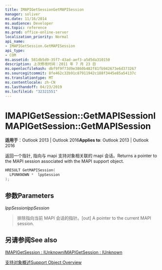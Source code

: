 ```yaml
---
title: IMAPIGetSessionGetMAPISession
manager: soliver
ms.date: 11/16/2014
ms.audience: Developer
ms.topic: reference
ms.prod: office-online-server
localization_priority: Normal
api_name:
- IMAPIGetSession.GetMAPISession
api_type:
- COM
ms.assetid: 581db5d9-35f7-43ad-aef3-a5d5da310150
description: 上次修改时间：2011 年 7 月 23 日
ms.openlocfilehash: dbf9f9f73d9e3860b482f81fb942673e6d373267
ms.sourcegitcommit: 8fe462c32b91c87911942c188f3445e85a54137c
ms.translationtype: MT
ms.contentlocale: zh-CN
ms.lasthandoff: 04/23/2019
ms.locfileid: "32321551"
---
```

# <a name="imapigetsessiongetmapisession"></a><span data-ttu-id="32ab1-103">IMAPIGetSession::GetMAPISession</span><span class="sxs-lookup"><span data-stu-id="32ab1-103">IMAPIGetSession::GetMAPISession</span></span>

  
  
<span data-ttu-id="32ab1-104">**适用于**：Outlook 2013 | Outlook 2016</span><span class="sxs-lookup"><span data-stu-id="32ab1-104">**Applies to**: Outlook 2013 | Outlook 2016</span></span> 
  
<span data-ttu-id="32ab1-105">返回一个指针, 指向与 mapi 支持对象相关联的 mapi 会话。</span><span class="sxs-lookup"><span data-stu-id="32ab1-105">Returns a pointer to the MAPI session associated with the MAPI support object.</span></span>
  
```cpp
HRESULT GetMAPISession(
  LPUNKNOWN *  lppSession
);
```

## <a name="parameters"></a><span data-ttu-id="32ab1-106">参数</span><span class="sxs-lookup"><span data-stu-id="32ab1-106">Parameters</span></span>

 <span data-ttu-id="32ab1-107">_lppSession_</span><span class="sxs-lookup"><span data-stu-id="32ab1-107">_lppSession_</span></span>
  
> <span data-ttu-id="32ab1-108">排除指向当前 MAPI 会话的指针。</span><span class="sxs-lookup"><span data-stu-id="32ab1-108">[out] A pointer to the current MAPI session.</span></span>
    
## <a name="see-also"></a><span data-ttu-id="32ab1-109">另请参阅</span><span class="sxs-lookup"><span data-stu-id="32ab1-109">See also</span></span>



[<span data-ttu-id="32ab1-110">IMAPIGetSession : IUnknown</span><span class="sxs-lookup"><span data-stu-id="32ab1-110">IMAPIGetSession : IUnknown</span></span>](imapigetsessioniunknown.md)


[<span data-ttu-id="32ab1-111">支持对象概述</span><span class="sxs-lookup"><span data-stu-id="32ab1-111">Support Object Overview</span></span>](support-object-overview.md)

